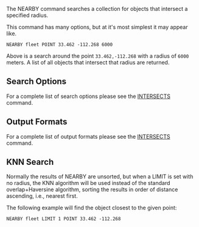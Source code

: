 <!--
layout:  index.html
title:   NEARBY - Tile38
class:   command
command: nearby
-->

The NEARBY command searches a collection for objects that intersect a specified radius.

This command has many options, but at it's most simplest it may appear like.

```tile38
NEARBY fleet POINT 33.462 -112.268 6000
```

Above is a search around the point `33.462,-112.268` with a radius of `6000` meters. A list of all objects that intersect that radius are returned.


## Search Options

For a complete list of search options please see the [INTERSECTS](/commands/intersects#search-options) command.

## Output Formats

For a complete list of output formats please see the [INTERSECTS](/commands/intersects#output-formats) command.

## KNN Search
Normally the results of NEARBY are unsorted, but when a LIMIT is set with no radius, the KNN algorithm will be used instead of the standard overlap+Haversine algorithm, sorting the results in order of distance ascending, i.e., nearest first.

The following example will find the object closest to the given point:

```tile38
NEARBY fleet LIMIT 1 POINT 33.462 -112.268
```